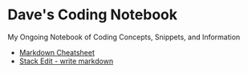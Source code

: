 # Dave's Coding Notebook
My Ongoing Notebook of Coding Concepts, Snippets, and Information

* [Markdown Cheatsheet](https://github.com/adam-p/markdown-here/wiki/Markdown-Cheatsheet)
* [Stack Edit - write markdown](https://stackedit.io/app#)
